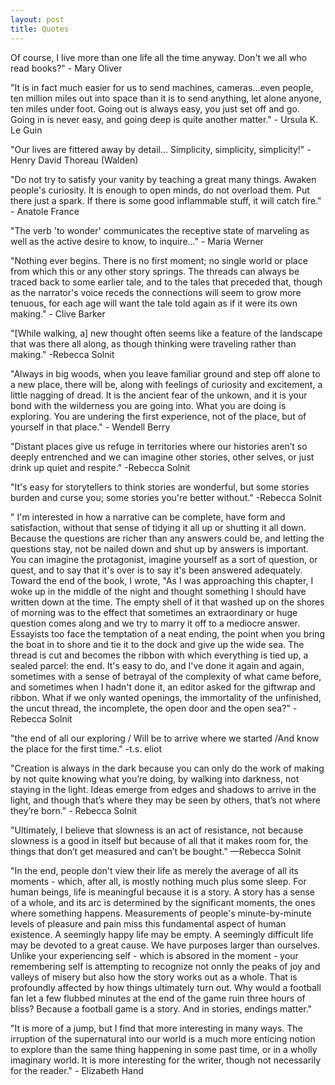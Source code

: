 ```yaml
---
layout: post
title: Quotes
---
```


Of course, I live more than one life all the time anyway. Don't we all who read books?" - Mary Oliver


"It is in fact much easier for us to send machines, cameras...even people, ten million miles out into space than it is to send anything, let alone anyone, ten miles under foot. Going out is always easy, you just set off and go. Going in is never easy, and going deep is quite another matter." - Ursula K. Le Guin


"Our lives are fittered away by detail... Simplicity, simplicity, simplicity!" - Henry David Thoreau (Walden)


"Do not try to satisfy your vanity by teaching a great many things. Awaken people's curiosity. It is enough to open minds, do not overload them. Put there just a spark. If there is some good inflammable stuff, it will catch fire." - Anatole France

"The verb 'to wonder' communicates the receptive state of marveling as well as the active desire to know, to inquire..." - Maria Werner

"Nothing ever begins. There is no first moment; no single world or place from which this or any other story springs. The threads can always be traced back to some earlier tale, and to the tales that preceded that, though as the narrator's voice receds the connections will seem to grow more tenuous, for each age will want the tale told again as if it were its own making." - Clive Barker

"[While walking, a] new thought often seems like a feature of the landscape that was there all along, as though thinking were traveling rather than making." -Rebecca Solnit

"Always in big woods, when you leave familiar ground and step off alone to a new place, there will be, along with feelings of curiosity and excitement, a little nagging of dread. It is the ancient fear of the unkown, and it is your bond with the wilderness you are going into. What you are doing is exploring. You are undering the first experience, not of the place, but of yourself in that place." - Wendell Berry

"Distant places give us refuge in territories where our histories aren’t so deeply entrenched and we can imagine other stories, other selves, or just drink up quiet and respite." -Rebecca Solnit

"It's easy for storytellers to think stories are wonderful, but some stories burden and curse you; some stories you're better without." -Rebecca Solnit

" I'm interested in how a narrative can be complete, have form and satisfaction, without that sense of tidying it all up or shutting it all down. Because the questions are richer than any answers could be, and letting the questions stay, not be nailed down and shut up by answers is important. You can imagine the protagonist, imagine yourself as a sort of question, or quest, and to say that it's over is to say it's been answered adequately. Toward the end of the book, I wrote, "As I was approaching this chapter, I woke up in the middle of the night and thought something I should have written down at the time. The empty shell of it that washed up on the shores of morning was to the effect that sometimes an extraordinary or huge question comes along and we try to marry it off to a mediocre answer. Essayists too face the temptation of a neat ending, the point when you bring the boat in to shore and tie it to the dock and give up the wide sea. The thread is cut and becomes the ribbon with which everything is tied up, a sealed parcel: the end. It's easy to do, and I've done it again and again, sometimes with a sense of betrayal of the complexity of what came before, and sometimes when I hadn't done it, an editor asked for the giftwrap and ribbon. What if we only wanted openings, the immortality of the unfinished, the uncut thread, the incomplete, the open door and the open sea?" - Rebecca Solnit

"the end of all our exploring / Will be to arrive where we started /And know the place for the first time." -t.s. eliot

"Creation is always in the dark because you can only do the work of making by not quite knowing what you’re doing, by walking into darkness, not staying in the light. Ideas emerge from edges and shadows to arrive in the light, and though that’s where they may be seen by others, that’s not where they’re born." - Rebecca Solnit

"Ultimately, I believe that slowness is an act of resistance, not because slowness is a good in itself but because of all that it makes room for, the things that don’t get measured and can’t be bought." —Rebecca Solnit 

"In the end, people don't view their life as merely the average of all its moments - which, after all, is mostly nothing much plus some sleep. For human beings, life is meaningful because it is a story. A story has a sense of a whole, and its arc is determined by the significant moments, the ones where something happens. Measurements of people's minute-by-minute levels of pleasure and pain miss this fundamental aspect of human existence. A seemingly happy life may be empty. A seemingly difficult life may be devoted to a great cause. We have purposes larger than ourselves. Unlike your experiencing self - which is absored in the moment - your remembering self is attempting to recognize not onnly the peaks of joy and valleys of misery but also how the story works out as a whole. That is profoundly affected by how things ultimately turn out. Why would a football fan let a few flubbed minutes at the end of the game ruin three hours of bliss? Because a football game is a story. And in stories, endings matter."

"It is more of a jump, but I find that more interesting in many ways. The irruption of the supernatural into our world is a much more enticing notion to explore than the same thing happening in some past time, or in a wholly imaginary world. It is more interesting for the writer, though not necessarily for the reader." - Elizabeth Hand




